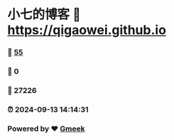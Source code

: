 # 小七的博客 :link: https://qigaowei.github.io 
### :page_facing_up: [55](https://qigaowei.github.io/tag.html) 
### :speech_balloon: 0 
### :hibiscus: 27226 
### :alarm_clock: 2024-09-13 14:14:31 
### Powered by :heart: [Gmeek](https://github.com/Meekdai/Gmeek)
